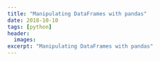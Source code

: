 ```yaml
---
title: "Manipulating DataFrames with pandas"
date: 2018-10-10
tags: [python]
header:
  images:
excerpt: "Manipulating DataFrames with pandas"
---
```

